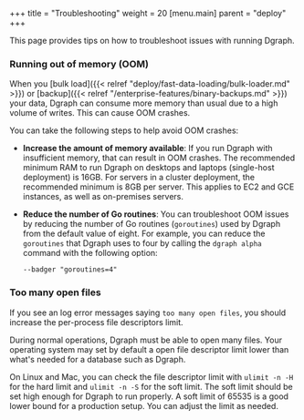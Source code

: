 +++
title = "Troubleshooting"
weight = 20
[menu.main]
    parent = "deploy"
+++

This page provides tips on how to troubleshoot issues with running Dgraph.

### Running out of memory (OOM)

When you [bulk load]({{< relref "deploy/fast-data-loading/bulk-loader.md" >}})
or [backup]({{< relref "/enterprise-features/binary-backups.md" >}}) your data,
Dgraph can consume more memory than usual due to a high volume of writes. This
can cause OOM crashes.

You can take the following steps to help avoid OOM crashes:

* **Increase the amount of memory available**: If you run Dgraph with insufficient
memory, that can result in OOM crashes. The recommended minimum RAM to run Dgraph
on desktops and laptops (single-host deployment) is 16GB. For servers in a 
cluster deployment, the recommended minimum is 8GB per server. This applies to
EC2 and GCE instances, as well as on-premises servers.
* **Reduce the number of Go routines**: You can troubleshoot OOM issues by reducing
the number of Go routines (`goroutines`) used by Dgraph from the default value
of eight. For example, you can reduce the `goroutines` that Dgraph uses to four
by calling the `dgraph alpha` command with the following option: 

  `--badger "goroutines=4"`


### Too many open files

If you see an log error messages saying `too many open files`, you should increase the per-process file descriptors limit.

During normal operations, Dgraph must be able to open many files. Your operating system may set by default a open file descriptor limit lower than what's needed for a database such as Dgraph.

On Linux and Mac, you can check the file descriptor limit with `ulimit -n -H` for the hard limit and `ulimit -n -S` for the soft limit. The soft limit should be set high enough for Dgraph to run properly. A soft limit of 65535 is a good lower bound for a production setup. You can adjust the limit as needed.
